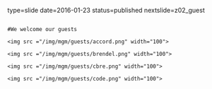 type=slide
date=2016-01-23
status=published
nextslide=z02_guest
~~~~~~

#We welcome our guests

<img src ="/img/mgm/guests/accord.png" width="100">

<img src ="/img/mgm/guests/brendel.png" width="100">

<img src ="/img/mgm/guests/cbre.png" width="100">

<img src ="/img/mgm/guests/code.png" width="100">
